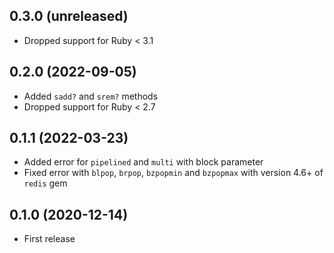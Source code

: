 ## 0.3.0 (unreleased)

- Dropped support for Ruby < 3.1

## 0.2.0 (2022-09-05)

- Added `sadd?` and `srem?` methods
- Dropped support for Ruby < 2.7

## 0.1.1 (2022-03-23)

- Added error for `pipelined` and `multi` with block parameter
- Fixed error with `blpop`, `brpop`, `bzpopmin` and `bzpopmax` with version 4.6+ of `redis` gem

## 0.1.0 (2020-12-14)

- First release
